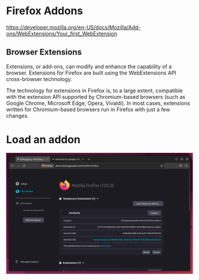 # Firefox Addons

https://developer.mozilla.org/en-US/docs/Mozilla/Add-ons/WebExtensions/Your_first_WebExtension

## Browser Extensions

Extensions, or add-ons, can modify and enhance the capability of a browser. Extensions for Firefox are built using the WebExtensions API cross-browser technology.

The technology for extensions in Firefox is, to a large extent, compatible with the extension API supported by Chromium-based browsers (such as Google Chrome, Microsoft Edge, Opera, Vivaldi). In most cases, extensions written for Chromium-based browsers run in Firefox with just a few changes.

# Load an addon

![](this-firefox.png)